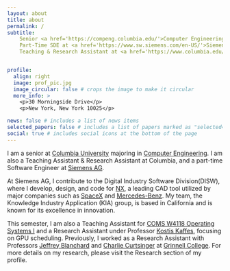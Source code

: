 ```yaml
---
layout: about
title: about
permalink: /
subtitle: 
	Senior <a href='https://compeng.columbia.edu/'>Computer Engineering</a> Student at <a href='https://www.columbia.edu/'> Columbia University</a>  
	Part-Time SDE at <a href='https://www.sw.siemens.com/en-US/'>Siemens AG</a>  
	Teaching & Research Assistant at <a href='https://www.columbia.edu/'>Columbia University</a>


profile:
  align: right
  image: prof_pic.jpg
  image_circular: false # crops the image to make it circular
  more_info: >
    <p>30 Morningside Drive</p>
    <p>New York, New York 10025</p>

news: false # includes a list of news items
selected_papers: false # includes a list of papers marked as "selected={true}"
social: true # includes social icons at the bottom of the page
---
```


I am a senior at [Columbia University](https://www.columbia.edu/) majoring in [Computer Engineering](https://compeng.columbia.edu/). I am also a Teaching Assistant & Research Assistant at Columbia, and a part-time Software Engineer at [Siemens AG](https://www.siemens.com/).

At Siemens AG, I contribute to the Digital Industry Software Division(DISW), where I develop, design, and code for [NX](https://plm.sw.siemens.com/en-US/nx/), a leading CAD tool utilized by major companies such as [SpaceX](https://www.spacex.com/) and [Mercedes-Benz](https://www.mbusa.com/). My team, the Knowledge Industry Application (KIA) group, is based in California and is known for its excellence in innovation.

This semester, I am also a Teaching Assistant for [COMS W4118 Operating Systems I](https://www.cs.columbia.edu/~nieh/teaching/w4118/) and a Research Assistant under Professor [Kostis Kaffes](https://www.cs.columbia.edu/~kkaffes/), focusing on GPU scheduling. Previously, I worked as a Research Assistant with Professors [Jeffrey Blanchard](https://blanchard.math.grinnell.edu/) and [Charlie Curtsinger](https://curtsinger.cs.grinnell.edu/) at [Grinnell College](https://www.grinnell.edu/). For more details on my research, please visit the Research section of my profile.
